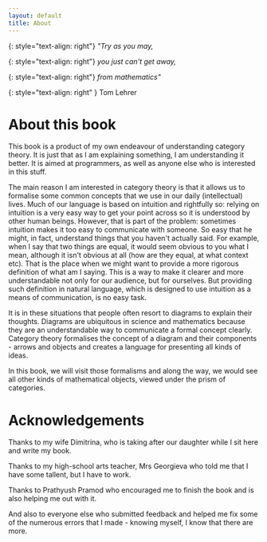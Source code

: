 ```yaml
---
layout: default
title: About 
---
```


{: style="text-align: right"}
*"Try as you may,*

{: style="text-align: right"}
*you just can't get away,*

{: style="text-align: right"}
*from mathematics"*

{: style="text-align: right" }
Tom Lehrer 



About this book
===

This book is a product of my own endeavour of understanding category theory. It is just that as I am explaining something, I am understanding it better. It is aimed at programmers, as well as anyone else who is interested in this stuff. 

The main reason I am interested in category theory is that it allows us to formalise some common concepts that we use in our daily (intellectual) lives. Much of our language is based on intuition and rightfully so: relying on intuition is a very easy way to get your point across so it is understood by other human beings. However, that is part of the problem: sometimes intuition makes it too easy to communicate with someone. So easy that he might, in fact, understand things that you haven't actually said. For example, when I say that two things are equal, it would seem obvious to you what I mean, although it isn't obvious at all (how are they equal, at what context etc). That is the place when we might want to provide a more rigorous definition of what am I saying. This is a way to make it clearer and more understandable not only for our audience, but for ourselves. But providing such definition in natural language, which is designed to use intuition as a means of communication, is no easy task. 

It is in these situations that people often resort to diagrams to explain their thoughts. Diagrams are ubiquitous in science and mathematics because they are an understandable way to communicate a formal concept clearly. Category theory formalises the concept of a diagram and their components - arrows and objects and creates a language for presenting all kinds of ideas.

In this book, we will visit those formalisms and along the way, we would see all other kinds of mathematical objects, viewed under the prism of categories.

Acknowledgements
===

Thanks to my wife Dimitrina, who is taking after our daughter while I sit here and write my book.

Thanks to my high-school arts teacher, Mrs Georgieva who told me that I have some tallent, but I have to work.

Thanks to Prathyush Pramod who encouraged me to finish the book and is also helping me out with it.

And also to everyone else who submitted feedback and helped me fix some of the numerous errors that I made - knowing myself, I know that there are more.
